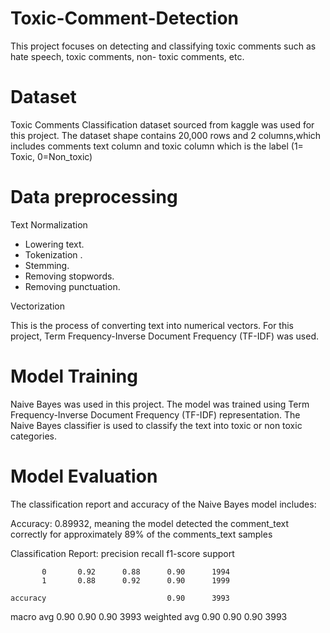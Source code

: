 # Toxic-Comment-Detection
This project focuses on detecting and classifying toxic comments such as hate speech, toxic comments, non- toxic comments, etc.

# Dataset
Toxic Comments Classification dataset sourced from kaggle was used for this project. The dataset shape contains 20,000 rows and 2 columns,which includes comments text column and toxic column which is the label (1= Toxic, 0=Non_toxic)

# Data preprocessing
Text Normalization

* Lowering text.
* Tokenization .
* Stemming.
* Removing stopwords.
* Removing punctuation.
  

Vectorization

This is the process of converting text into numerical vectors. For this project, Term Frequency-Inverse Document Frequency (TF-IDF) was used.

# Model Training
Naive Bayes was used in this project. The model was trained using Term Frequency-Inverse Document Frequency (TF-IDF) representation. The Naive Bayes classifier is used to classify the text into toxic or non toxic categories.

# Model Evaluation
The classification report and accuracy of the Naive Bayes model includes:

Accuracy: 0.89932, meaning the model detected the comment_text correctly for approximately 89% of the comments_text samples

Classification Report:
              precision    recall  f1-score   support

           0       0.92      0.88      0.90      1994
           1       0.88      0.92      0.90      1999

    accuracy                           0.90      3993
   macro avg       0.90      0.90      0.90      3993
weighted avg       0.90      0.90      0.90      3993


